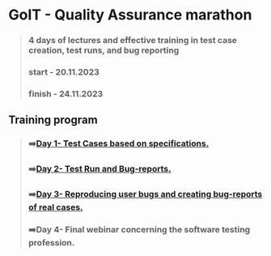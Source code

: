 # GoIT - Quality Assurance marathon
> ### 4 days of lectures and effective training in test case creation, test runs, and bug reporting
> ### start - 20.11.2023
> ### finish - 24.11.2023

## Training program
> ### ➡️[Day 1- Test Cases based on specifications.](https://github.com/lilapila/GoIT/blob/fe83d3ce02df761113b3b7b87c9517ed773a7c9f/Day%201.md)
> ### ➡️[Day 2- Test Run and Bug-reports.](https://github.com/lilapila/GoIT/blob/d82d0987ea29b1e2b17632fd445fa09375e36a8c/Day%202.md)
> ### ➡️[Day 3- Reproducing user bugs and creating bug-reports of real cases.](https://github.com/lilapila/GoIT/blob/d82d0987ea29b1e2b17632fd445fa09375e36a8c/Day%203.md)
> ### ➡️Day 4- Final webinar concerning the software testing profession.




